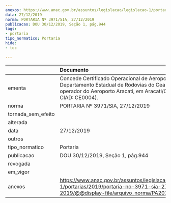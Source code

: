 ```yaml
---
anexos: https://www.anac.gov.br/assuntos/legislacao/legislacao-1/portarias/2019/portaria-no-3971-sia-27-12-2019/@@display-file/arquivo_norma/PA2019-3971.pdf
data: 27/12/2019
norma: PORTARIA Nº 3971/SIA, 27/12/2019
publicacao: DOU 30/12/2019, Seção 1, pág.944
tags:
- portaria
tipo_normatico: Portaria
hide: 
- toc 
 
---
```


|                    | Documento                                                                                                                                                                |
|:-------------------|:-------------------------------------------------------------------------------------------------------------------------------------------------------------------------|
| ementa             | Concede Certificado Operacional de Aeroporto ao Departamento Estadual de Rodovias do Ceará - DER/CE, operador do Aeroporto Aracati, em Aracati/CE (código CIAD: CE0004). |
| norma              | PORTARIA Nº 3971/SIA, 27/12/2019                                                                                                                                         |
| tornada_sem_efeito |                                                                                                                                                                          |
| alterada           |                                                                                                                                                                          |
| data               | 27/12/2019                                                                                                                                                               |
| outros             |                                                                                                                                                                          |
| tipo_normatico     | Portaria                                                                                                                                                                 |
| publicacao         | DOU 30/12/2019, Seção 1, pág.944                                                                                                                                         |
| revogada           |                                                                                                                                                                          |
| em_vigor           |                                                                                                                                                                          |
| anexos             | https://www.anac.gov.br/assuntos/legislacao/legislacao-1/portarias/2019/portaria-no-3971-sia-27-12-2019/@@display-file/arquivo_norma/PA2019-3971.pdf                     |